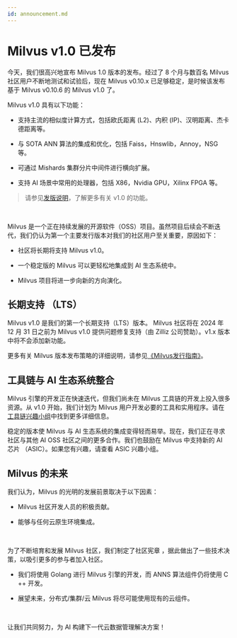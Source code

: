 ```yaml
---
id: announcement.md
---
```


# Milvus v1.0 已发布

今天，我们很高兴地宣布 Milvus 1.0 版本的发布。经过了 8 个月与数百名 Milvus 社区用户不断地测试和试验后，现在 Milvus v0.10.x 已足够稳定，是时候该发布基于 Milvus v0.10.6 的 Milvus v1.0 了。

Milvus v1.0 具有以下功能：

- 支持主流的相似度计算方式，包括欧氏距离 (L2)、内积 (IP)、汉明距离、杰卡德距离等。

- 与 SOTA ANN 算法的集成和优化，包括 Faiss，Hnswlib，Annoy，NSG 等。

- 可通过 Mishards 集群分片中间件进行横向扩展。

- 支持 AI 场景中常用的处理器，包括 X86，Nvidia GPU，Xilinx FPGA 等。

> 请参见[发版说明](https://www.milvus.io/cn/docs/v1.0.0/release_notes.md)，了解更多有关 v1.0 的功能。

<br/>

Milvus 是一个正在持续发展的开源软件（OSS）项目。虽然项目后续会不断迭代，我们仍认为第一个主要发行版本对我们的社区用户至关重要，原因如下：

- 社区将长期将支持 Milvus v1.0。

- 一个稳定版的 Milvus 可以更轻松地集成到 AI 生态系统中。

- Milvus 项目将进一步向新的方向演化。

## 长期支持 （LTS）
Milvus v1.0 是我们的第一个长期支持（LTS）版本。 Milvus 社区将在 2024 年 12 月 31 日之前为 Milvus v1.0 提供问题修复支持（由 Zilliz 公司赞助）。v1.x 版本中将不会添加新功能。

更多有关 Milvus 版本发布策略的详细说明，请参见[《Milvus发行指南》](https://www.milvus.io/docs/v1.0.0/milvus_release_guideline.md)。

## 工具链与 AI 生态系统整合
Milvus 引擎的开发正在快速迭代，但我们尚未在 Milvus 工具链的开发上投入很多资源。从 v1.0 开始，我们计划为 Milvus 用户开发必要的工具和实用程序。请在[工具链兴趣小组](https://www.milvus.io/docs/v1.0.0/sig_tool.md)中找到更多详细信息。

稳定的版本使 Milvus 与 AI 生态系统的集成变得轻而易举。现在，我们正在寻求社区与其他 AI OSS 社区之间的更多合作。我们也鼓励在 Milvus 中支持新的 AI 芯片 （ASIC）。如果您有兴趣，请查看 ASIC 兴趣小组。


## Milvus 的未来
 

我们认为，Milvus 的光明的发展前景取决于以下因素：

- Milvus 社区开发人员的积极贡献。

- 能够与任何云原生环境集成。

 <br/>

为了不断培育和发展 Milvus 社区，我们制定了社区宪章 ，据此做出了一些技术决策，以吸引更多的参与者加入社区。

- 我们将使用 Golang 进行 Milvus 引擎的开发，而 ANNS 算法组件仍将使用 C ++ 开发。

- 展望未来，分布式/集群/云 Milvus 将尽可能使用现有的云组件。

 <br/>

让我们共同努力，为 AI 构建下一代云数据管理解决方案！


